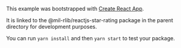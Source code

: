This example was bootstrapped with [Create React App](https://github.com/facebook/create-react-app).

It is linked to the @mil-rlib/reactjs-star-rating package in the parent directory for development purposes.

You can run `yarn install` and then `yarn start` to test your package.
